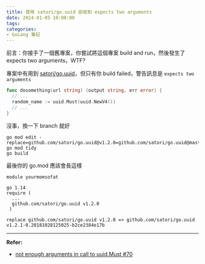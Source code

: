 ```yaml
---
title: 使用 satori/go.uuid 卻收到 expects two arguments
date: 2024-01-05 10:00:00
tags:
categories:
- GoLang 筆記
---
```


前言：你接手了一個舊專案，你嘗試將這個專案 build and run，然後發生了 expects two arguments，WTF?

<!--more-->

專案中有用到 [satori/go.uuid](https://github.com/satori/go.uuid)，但只有你 build failed，警告訊息是 `expects two arguments`

```go
func dosomething(url string) (output string, err error) {
  // ...
  random_name := uuid.Must(uuid.NewV4())
  // ...
}
```

沒事，換一下 branch 就好

```
go mod edit -replace=github.com/satori/go.uuid@v1.2.0=github.com/satori/go.uuid@master
go mod tidy
go build
```

最後你的 go.mod 應該會長這樣

```
module yourmomsofat

go 1.14
require (
  ...
  github.com/satori/go.uuid v1.2.0
 )

replace github.com/satori/go.uuid v1.2.0 => github.com/satori/go.uuid v1.2.1-0.20181028125025-b2ce2384e17b
```

---

**Refer:**

- [not enough arguments in call to uuid.Must #70](https://github.com/satori/go.uuid/issues/70)